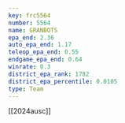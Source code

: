 ```yaml
---
key: frc5564
number: 5564
name: GRANBOTS
epa_end: 2.36
auto_epa_end: 1.17
teleop_epa_end: 0.55
endgame_epa_end: 0.64
winrate: 0.3
district_epa_rank: 1782
district_epa_percentile: 0.0105
type: Team
---
```

[[2024ausc]]
